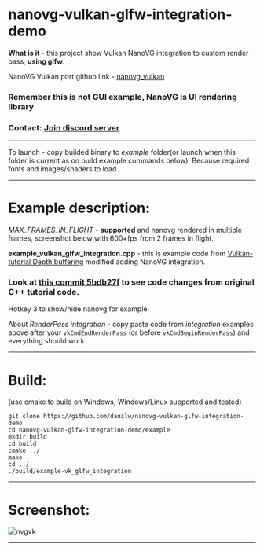 # nanovg-vulkan-glfw-integration-demo

**What is it** - this project show Vulkan NanoVG integration to custom render pass, **using glfw**. 

NanoVG Vulkan port github link - [nanovg_vulkan](https://github.com/danilw/nanovg_vulkan)

### Remember this is not GUI example, NanoVG is UI rendering library

### Contact: [**Join discord server**](https://discord.gg/JKyqWgt)
___


To launch - copy builded binary to *example* folder(or launch when this folder is current as on build example commands below). Because required fonts and images/shaders to load.
___

# Example description:

*MAX_FRAMES_IN_FLIGHT* - **supported** and nanovg rendered in multiple frames, screenshot below with 600+fps from 2 frames in flight.

**example_vulkan_glfw_integration.cpp** - this is example code from [Vulkan-tutorial Depth buffering](https://vulkan-tutorial.com/Depth_buffering) modified adding NanoVG integration. 

### **Look at [this commit 5bdb27f](https://github.com/danilw/nanovg-vulkan-glfw-integration-demo/commit/5bdb27f8de07192a2ffd17d9730aeb66af28f1f3) to see code changes from original C++ tutorial code**. 

Hotkey 3 to show/hide nanovg for example.

About *RenderPass integration* - copy paste code from *integration* examples above after your `vkCmdEndRenderPass` (or before `vkCmdBeginRenderPass`) and everything should work.
___

# Build:
(use cmake to build on Windows, Windows/Linux supported and tested)

```
git clone https://github.com/danilw/nanovg-vulkan-glfw-integration-demo
cd nanovg-vulkan-glfw-integration-demo/example
mkdir build
cd build
cmake ../
make
cd ../
./build/example-vk_glfw_integration
```
___

# Screenshot:

![nvgvk](https://danilw.github.io/GLSL-howto/vulkan_sh_launcher/nvg_integr_cpp.png)
___

